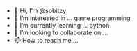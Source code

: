 - 👋 Hi, I’m @sobitzy
- 👀 I’m interested in ... game programming
- 🌱 I’m currently learning ... python
- 💞️ I’m looking to collaborate on ...
- 📫 How to reach me ...

<!---
sobitzy/sobitzy is a ✨ special ✨ repository because its `README.md` (this file) appears on your GitHub profile.
You can click the Preview link to take a look at your changes.
--->
